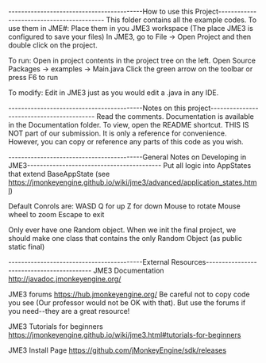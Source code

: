 ------------------------------------------How to use this Project------------------------------------------
This folder contains all the example codes. To use them in JME#:
    Place them in you JME3 workspace (The place JME3 is configured to save your files)
    In JME3, go to  File -> Open Project and then double click on the project.

To run:
    Open in project contents in the project tree on the left.
        Open Source Packages -> examples -> Main.java
    Click the green arrow on the toolbar or press F6 to run

To modify:
    Edit in JME3 just as you would edit a .java in any IDE.

------------------------------------------Notes on this project------------------------------------------
Read the comments. Documentation is available in the Documentation folder. To view, open the README shortcut.
THIS IS NOT part of our submission. It is only a reference for convenience.
    However, you can copy or reference any parts of this code as you wish.

------------------------------------------General Notes on Developing in JME3------------------------------------------
Put all logic into AppStates that extend BaseAppState
    (see https://jmonkeyengine.github.io/wiki/jme3/advanced/application_states.html)

Default Conrols are:
    WASD
    Q for up
    Z for down
    Mouse to rotate
    Mouse wheel to zoom
    Escape to exit

Only ever have one Random object.
    When we init the final project, we should make one class that contains the only Random Object (as public static final)

------------------------------------------External Resources------------------------------------------
JME3 Documentation
    http://javadoc.jmonkeyengine.org/

JME3 forums
    https://hub.jmonkeyengine.org/
    Be careful not to copy code you see (Our professor would not be OK with that). But use the forums if you need--they are a great resource!

JME3 Tutorials for beginners
    https://jmonkeyengine.github.io/wiki/jme3.html#tutorials-for-beginners

JME3 Install Page
    https://github.com/jMonkeyEngine/sdk/releases
